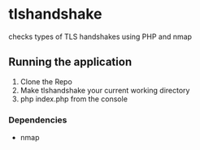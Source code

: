 # tlshandshake
checks types of TLS handshakes using PHP and nmap

## Running the application
1. Clone the Repo
2. Make tlshandshake your current working directory
3. php index.php from the console

### Dependencies
- nmap